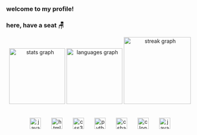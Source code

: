 ### welcome to my profile! 
### here, have a  seat 🪑

<div align="center">
  <img src="https://github-readme-stats.vercel.app/api?username=kau-menezes&hide_title=false&hide_rank=false&show_icons=true&include_all_commits=false&count_private=false&disable_animations=false&theme=nightowl&locale=en&hide_border=false" height="150" alt="stats graph"/>
  <img src="https://github-readme-stats.vercel.app/api/top-langs?username=kau-menezes&locale=en&hide_title=false&layout=compact&card_width=320&langs_count=5&theme=nightowl&hide_border=false" height="150" alt="languages graph"  />
  <img src="https://streak-stats.demolab.com?user=kau-menezes&locale=en&mode=daily&theme=nightowl&hide_border=false&border_radius=5" height="180" alt="streak graph"  />
</div>

<br>
<br>

<div align="center">
  <img src="https://cdn.jsdelivr.net/gh/devicons/devicon/icons/javascript/javascript-original.svg" height="30" alt="javascript logo"  />
  <img width="20" />
  <img src="https://cdn.jsdelivr.net/gh/devicons/devicon/icons/html5/html5-original.svg" height="30" alt="html5 logo"  />
  <img width="20" />
  <img src="https://cdn.jsdelivr.net/gh/devicons/devicon/icons/css3/css3-original.svg" height="30" alt="css3 logo"  />
  <img width="20" />
  <img src="https://cdn.jsdelivr.net/gh/devicons/devicon/icons/python/python-original.svg" height="30" alt="python logo"  />
  <img width="20" />
  <img src="https://cdn.jsdelivr.net/gh/devicons/devicon/icons/csharp/csharp-original.svg" height="30" alt="csharp logo"  />
  <img width="20" />
  <img src="https://cdn.jsdelivr.net/gh/devicons/devicon/icons/c/c-original.svg" height="30" alt="c logo"  />
  <img width="20" />
  <img src="https://cdn.jsdelivr.net/gh/devicons/devicon/icons/java/java-original.svg" height="30" alt="java logo"  />
</div>


<!--

<img loading="lazy" height="180em" src="https://github-readme-stats.vercel.app/api/top-langs/?username=akauzinha47&layout=compact&hide_border=true&langs_count=7&theme=buefy/>

## loading... 🚧

**akauzinha47/akauzinha47** is a ✨ _special_ ✨ repository because its `README.md` (this file) appears on your GitHub profile.

Here are some ideas to get you started:

- 🔭 I’m currently working on ...
- 🌱 I’m currently learning ...
- 👯 I’m looking to collaborate on ...
- 🤔 I’m looking for help with ...
- 💬 Ask me about ...
- 📫 How to reach me: ...
- 😄 Pronouns: ...
- ⚡ Fun fact: ...
-->
